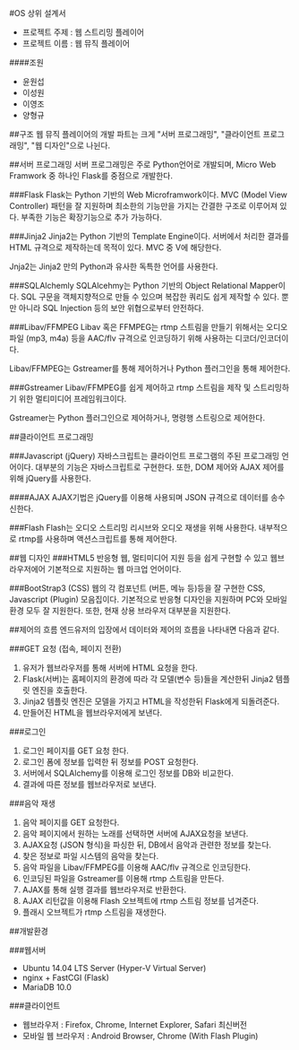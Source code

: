 #OS 상위 설계서

* 프로젝트 주제 : 웹 스트리밍 플레이어
* 프로젝트 이름 : 웹 뮤직 플레이어

####조원
* 윤원섭
* 이성원
* 이영조
* 양형규



##구조
웹 뮤직 플레이어의 개발 파트는 크게 "서버 프로그래밍", "클라이언트 프로그래밍", "웹 디자인"으로 나뉜다.


##서버 프로그래밍
서버 프로그래밍은 주로 Python언어로 개발되며, Micro Web Framwork 중 하나인 Flask를 중점으로 개발한다.


###Flask
Flask는 Python 기반의 Web Microframwork이다. MVC (Model View Controller) 패턴을 잘 지원하며 최소한의 기능만을 가지는 간결한 구조로 이루어져 있다. 부족한 기능은 확장기능으로 추가 가능하다.

###Jinja2
Jinja2는 Python 기반의 Template Engine이다. 서버에서 처리한 결과를 HTML 규격으로 제작하는데 목적이 있다. MVC 중 V에 해당한다.

Jnja2는 Jinja2 만의 Python과 유사한 독특한 언어를 사용한다.


###SQLAlchemly
SQLAlcehmy는 Python 기반의 Object Relational Mapper이다. SQL 구문을 객체지향적으로 만들 수 있으며 복잡한 쿼리도 쉽게 제작할 수 있다. 뿐만 아니라 SQL Injection 등의 보안 위협으로부터 안전하다.


###Libav/FFMPEG
Libav 혹은 FFMPEG는 rtmp 스트림을 만들기 위해서는 오디오파일 (mp3, m4a) 등을 AAC/flv 규격으로 인코딩하기 위해 사용하는 디코더/인코더이다. 

Libav/FFMPEG는 Gstreamer를 통해 제어하거나 Python 플러그인을 통해 제어한다.


###Gstreamer
Libav/FFMPEG를 쉽게 제어하고 rtmp 스트림을 제작 및 스트리밍하기 위한 멀티미디어 프레임워크이다.

Gstreamer는 Python 플러그인으로 제어하거나, 명령행 스트링으로 제어한다.



##클라이언트 프로그래밍

###Javascript (jQuery)
자바스크립트는 클라이언트 프로그램의 주된 프로그래밍 언어이다. 대부분의 기능은 자바스크립트로 구현한다. 또한, DOM 제어와 AJAX 제어를 위해 jQuery를 사용한다.

####AJAX
AJAX기법은 jQuery를 이용해 사용되며 JSON 규격으로 데이터를 송수신한다.

###Flash
Flash는 오디오 스트리밍 리시브와 오디오 재생을 위해 사용한다. 내부적으로 rtmp를 사용하며 액션스크립트를 통해 제어한다. 


##웹 디자인
###HTML5
반응형 웹, 멀티미디어 지원 등을 쉽게 구현할 수 있고 웹브라우저에어 기본적으로 지원하는 웹 마크업 언어이다.

###BootStrap3 (CSS)
웹의 각 컴포넌트 (버튼, 메뉴 등)등을 잘 구현한 CSS, Javascript (Plugin) 모음집이다. 기본적으로 반응형 디자인을 지원하며 PC와 모바일 환경 모두 잘 지원한다. 또한, 현재 상용 브라우저 대부분을 지원한다.



##제어의 흐름
엔드유저의 입장에서 데이터와 제어의 흐름을 나타내면 다음과 같다.

###GET 요청 (접속, 페이지 전환)
1. 유저가 웹브라우저를 통해 서버에 HTML 요청을 한다.
2. Flask(서버)는 홈페이지의 환경에 따라 각 모델(변수 등)들을 계산한뒤 Jinja2 템플릿 엔진을 호출한다.
3. Jinja2 템플릿 엔진은 모델을 가지고 HTML을 작성한뒤 Flask에게 되돌려준다.
4. 만들어진 HTML을 웹브라우저에게 보낸다.

###로그인
1. 로그인 페이지를 GET 요청 한다.
2. 로그인 폼에 정보를 입력한 뒤 정보를 POST 요청한다.
3. 서버에서 SQLAlchemy를 이용해 로그인 정보를 DB와 비교한다.
4. 결과에 따른 정보를 웹브라우저로 보낸다.

###음악 재생
1. 음악 페이지를 GET 요청한다.
2. 음악 페이지에서 원하는 노래를 선택하면  서버에 AJAX요청을 보낸다.
3. AJAX요청 (JSON 형식)을 파싱한 뒤, DB에서 음악과 관련한 정보를 찾는다.
4. 찾은 정보로 파일 시스템의 음악을 찾는다.
5. 음악 파일을 Libav/FFMPEG를 이용해 AAC/flv 규격으로 인코딩한다.
6. 인코딩된 파일을 Gstreamer를 이용해 rtmp 스트림을 만든다.
7. AJAX를 통해 실행 결과를 웹브라우저로 반환한다.
8. AJAX 리턴값을 이용해 Flash 오브젝트에 rtmp 스트림 정보를 넘겨준다.
9. 플래시 오브젝트가 rtmp 스트림을 재생한다.


##개발환경

###웹서버
* Ubuntu 14.04 LTS Server (Hyper-V Virtual Server)
* nginx + FastCGI (Flask)
* MariaDB 10.0

###클라이언트
* 웹브라우저 : Firefox, Chrome, Internet Explorer, Safari 최신버전
* 모바일 웹 브라우저 : Android Browser, Chrome (With Flash Plugin)


